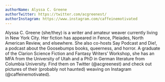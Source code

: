 ```yaml
---
authorName: Alyssa C. Greene
authorTwitter: https://twitter.com/acgreenest/
authorInstagram: https://www.instagram.com/caffeinemotivated
---
```

Alyssa C. Greene (she/they) is a writer and amateur weaver currently living in New York City. Her fiction has appeared in Fence, Pleiades, North American Review, and elsewhere. She also co-hosts Say Podcast and Die!, a podcast about the Goosebumps books, queerness, and horror. A graduate of the Clarion Science Fiction and Fantasy Writers’ Workshop, she has an MFA from the University of Utah and a PhD in German literature from Columbia University. Find them on Twitter (@acgreenest) and check out pictures of their (probably not haunted) weaving on Instagram (@caffeinemotivated).